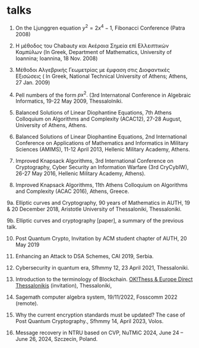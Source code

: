 # talks

1. On the Ljunggren equation $y^2=2x^4-1$, Fibonacci Conference (Patra 2008) 

2. Η μέθοδος του Chabauty και Ακέραια Σημεία επί Ελλειπτικών Καμπύλων (In Greek, Department of Mathematics, University of Ioannina; Ioannina, 18 Nov. 2008)

3. Μέθοδοι Αλγεβρικής Γεωμετρίας με έμφαση στις Διοφαντικές Εξισώσεις ( In Greek, National Technical University of Athens; Athens, 27 Jan. 2009)

4. Pell numbers of the form $px^2.$ (3rd Internatonal Conference in Algebraic Informatics, 19-22 May 2009, Thessalolniki.

5. Balanced Solutions of Linear Diophantine Equations, 7th Athens Colloquium on Algorithms and Complexity (ACAC12), 27-28 August, University of Athens, Athens.

6. Balanced Solutions of Linear Diophantine Equations, 2nd International Conference on Applications of Mathematics and Informatics in Military Sciences (AMIMS), 11-12 April 2013, Hellenic Military Academy, Athens.

7. Improved Knapsack Algorithms, 3rd International Conference on Cryptography, Cyber Security an Information Warfare (3rd CryCybIW), 26-27 May 2016, Hellenic Military Academy, Athens).

8. Improved Knapsack Algorithms, 11th Athens Colloquium on Algorithms and Complexity (ACAC 2016), Athens, Greece.

9a. Elliptic curves and Cryptography, 90 years of Mathematics in AUTH, 19 & 20 December 2018, Aristotle University of Thessaloniki, Thessaloniki. 

9b. Elliptic curves and cryptography [paper], a summary of the previous talk.

10. Post Quantum Crypto, Invitation by ACM student chapter of AUTH, 20 May 2019

11. Enhancing an Attack to DSA Schemes, CAI 2019, Serbia.

12. Cybersecurity in quantum era, Sfhmmy 12, 23 April 2021, Thessaloniki.

13. Introduction to the terminology of Blockchain. [ OK!Thess & Europe Direct Thessalonikis](https://www.linkedin.com/feed/update/urn:li:activity:6994223257503567872/) (invitation), Thessaloniki, 

14. Sagemath computer algebra system, 19/11/2022, Fosscomm 2022 (remote).

15. Why the current encryption standards must be updated? The case of Post Quantum Cryptography., Sfhmmy 14, April 2023, Volos.
16. Message recovery in NTRU based on CVP, NuTMiC 2024, June 24 – June 26, 2024, Szczecin, Poland.
